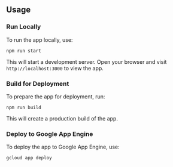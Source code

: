 ## Usage

### Run Locally
To run the app locally, use:
```
npm run start
```
This will start a development server. Open your browser and visit `http://localhost:3000` to view the app.

### Build for Deployment
To prepare the app for deployment, run:
```
npm run build
```
This will create a production build of the app.

### Deploy to Google App Engine
To deploy the app to Google App Engine, use:
```
gcloud app deploy
```
